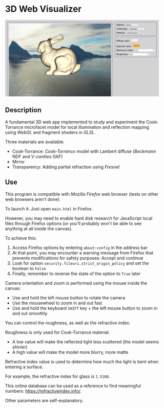 # 3D Web Visualizer

<p align=center>
  <img src="./showcase.png" alt="showcase image" style="width: 650px; max-width: 100%; height: auto" title="Click to enlarge picture" />
</p>

## Description

A fundamental 3D web app implemented to study and experiment the Cook-Torrance microfacet model for local illumination and reflection mapping using *WebGL* and fragment shaders in *GLSL*.

Three materials are available:

* Cook-Torrance: *Cook-Torrance* model with Lambert diffuse (*Beckmann* NDF and *V-cavities* GAF)
* Mirror
* Transparency: Adding partial refraction using *Fresnel*

## Use

This program is compatible with *Mozilla Firefox* web browser (tests on other web browsers aren't done).

To launch it: Just open ```main.html``` in Firefox.

However, you may need to enable hard disk research for JavaScript local files through Firefox options (or you'll probably won't be able to see anything at all inside the canvas).

To achieve this:

1. Access Firefox options by entering ```about:config``` in the address bar
2. At that point, you may encounter a warning message from Firefox that prevents modifications for safety purposes: Accept and continue
3. Look for option ```security.fileuri.strict_origin_policy``` and set the boolean to ```False```
4. Finally, remember to reverse the state of the option to ```True``` later

Camera orientation and zoom is performed using the mouse inside the canvas:

* Use and hold the left mouse button to rotate the camera
* Use the mousewheel to zoom in and out fast
* Use and hold the keyboard ```SHIFT``` key + the left mouse button to zoom in and out smoothly

You can control the roughness, as well as the refractive index.

Roughness is only used for Cook-Torrance material:

* A low value will make the reflected light less scattered (the model seems shinier)
* A high value will make the model more blurry, more matte 

Refractive index value is used to determine how much the light is bent when entering a surface.

For example, the refractive index for glass is ```1.5168```.

This online database can be used as a reference to find meaningful numbers:
<https://refractiveindex.info/>.

Other parameters are self-explanatory.

<!-- OLD DESCRIPTION
The main goal of this university project (2021) was to implement simple reflectance models via shaders for photorealistic rendering purpose.
Three aspects where approached:
- The interaction of light on a 3D model
- The Cook-Torrance model, with Beckmann Normal Distribution and Torrance-Sparrow GAF
- The reflections and refractions on a 3D model, computed with an environment map (cubemap)

The program is compatible with Mozilla Firefox. You may need to enable hard disk research for JS files through Firefox options:

```
- access to browser options with "about:config" in address bar
- search for "security.fileuri.strict_origin_policy" and reverse the state of the boolean (set it to False)
```
-->
